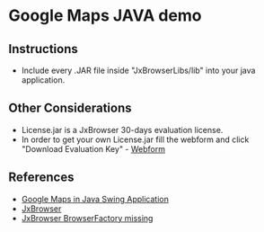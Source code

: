 # Google Maps JAVA demo

## Instructions
* Include every .JAR file inside "JxBrowserLibs/lib" into your java application.

## Other Considerations
* License.jar is a JxBrowser 30-days evaluation license.
* In order to get your own License.jar fill the webform and click "Download Evaluation Key" - [Webform](https://www.teamdev.com/jxbrowser#evaluate)

## References
* [Google Maps in Java Swing Application](https://dzone.com/articles/google-maps-java-swing)
* [JxBrowser](https://jxbrowser.support.teamdev.com/support/solutions/articles/9000012864-quick-start-guide-for-swing-developers)
* [JxBrowser BrowserFactory missing](https://stackoverflow.com/questions/33224225/jxbrowser-browserfactory-missing-from-driver-file)